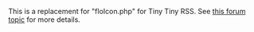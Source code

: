 This is a replacement for "floIcon.php" for Tiny Tiny RSS.  See
[this forum topic](http://tt-rss.org/forum/viewtopic.php?f=1&t=2055)
for more details.
